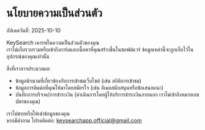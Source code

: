 # นโยบายความเป็นส่วนตัว
อัปเดตวันที่: 2025-10-10

KeySearch เคารพในความเป็นส่วนตัวของคุณ  
เราไม่เก็บรวบรวมหรือเข้าถึงการ์ดและเนื้อหาที่คุณสร้างขึ้นในซอฟต์แวร์ ข้อมูลเหล่านี้จะถูกเก็บไว้ในอุปกรณ์ของคุณเท่านั้น  

สิ่งที่เราอาจประมวลผล:
- ข้อมูลนิรนามที่เกี่ยวข้องกับการเข้าชมเว็บไซต์ (เช่น สถิติการเข้าชม)  
- ข้อมูลการติดต่อที่คุณให้มาโดยสมัครใจ (เช่น อีเมลสนับสนุนหรือข้อเสนอแนะ)  
- บันทึกการบริจาค/การชำระเงิน (ดำเนินการโดยผู้ให้บริการชำระเงินภายนอก เราไม่เข้าถึงหมายเลขบัตรของคุณ)  

เราไม่ขายหรือให้เช่าข้อมูลของคุณ  
หากมีคำถาม โปรดติดต่อ: keysearchapp.official@gmail.com